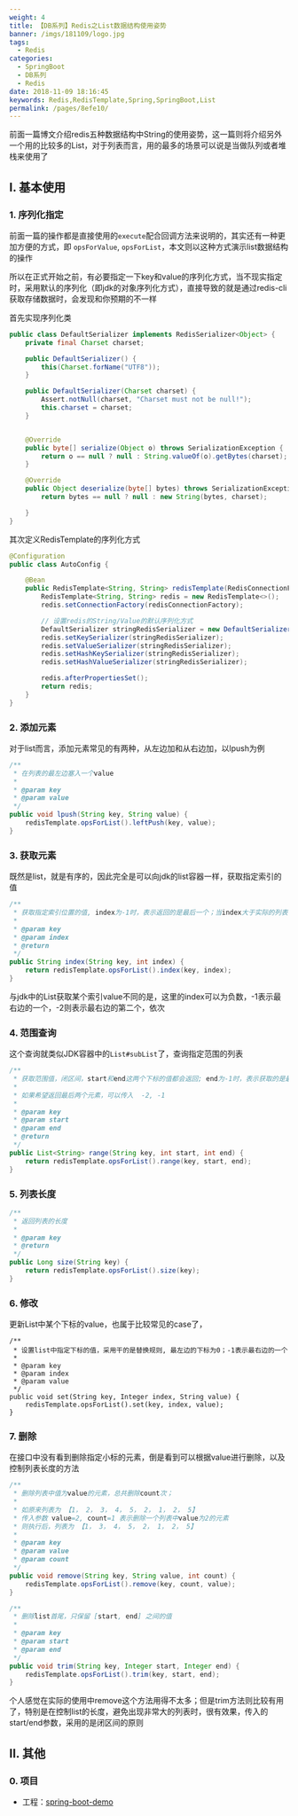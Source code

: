 ```yaml
---
weight: 4
title: 【DB系列】Redis之List数据结构使用姿势
banner: /imgs/181109/logo.jpg
tags: 
  - Redis
categories: 
  - SpringBoot
  - DB系列
  - Redis
date: 2018-11-09 18:16:45
keywords: Redis,RedisTemplate,Spring,SpringBoot,List
permalink: /pages/8efe10/
---
```


前面一篇博文介绍redis五种数据结构中String的使用姿势，这一篇则将介绍另外一个用的比较多的List，对于列表而言，用的最多的场景可以说是当做队列或者堆栈来使用了

<!-- more -->

## I. 基本使用

### 1. 序列化指定

前面一篇的操作都是直接使用的`execute`配合回调方法来说明的，其实还有一种更加方便的方式，即 `opsForValue`, `opsForList`，本文则以这种方式演示list数据结构的操作

所以在正式开始之前，有必要指定一下key和value的序列化方式，当不现实指定时，采用默认的序列化（即jdk的对象序列化方式），直接导致的就是通过redis-cli获取存储数据时，会发现和你预期的不一样

首先实现序列化类

```java
public class DefaultSerializer implements RedisSerializer<Object> {
    private final Charset charset;

    public DefaultSerializer() {
        this(Charset.forName("UTF8"));
    }

    public DefaultSerializer(Charset charset) {
        Assert.notNull(charset, "Charset must not be null!");
        this.charset = charset;
    }


    @Override
    public byte[] serialize(Object o) throws SerializationException {
        return o == null ? null : String.valueOf(o).getBytes(charset);
    }

    @Override
    public Object deserialize(byte[] bytes) throws SerializationException {
        return bytes == null ? null : new String(bytes, charset);

    }
}
```

其次定义RedisTemplate的序列化方式

```java
@Configuration
public class AutoConfig {

    @Bean
    public RedisTemplate<String, String> redisTemplate(RedisConnectionFactory redisConnectionFactory) {
        RedisTemplate<String, String> redis = new RedisTemplate<>();
        redis.setConnectionFactory(redisConnectionFactory);

        // 设置redis的String/Value的默认序列化方式
        DefaultSerializer stringRedisSerializer = new DefaultSerializer();
        redis.setKeySerializer(stringRedisSerializer);
        redis.setValueSerializer(stringRedisSerializer);
        redis.setHashKeySerializer(stringRedisSerializer);
        redis.setHashValueSerializer(stringRedisSerializer);

        redis.afterPropertiesSet();
        return redis;
    }
}
```

### 2. 添加元素

对于list而言，添加元素常见的有两种，从左边加和从右边加，以lpush为例

```java
/**
 * 在列表的最左边塞入一个value
 *
 * @param key
 * @param value
 */
public void lpush(String key, String value) {
    redisTemplate.opsForList().leftPush(key, value);
}
```

### 3. 获取元素

既然是list，就是有序的，因此完全是可以向jdk的list容器一样，获取指定索引的值

```java
/**
 * 获取指定索引位置的值, index为-1时，表示返回的是最后一个；当index大于实际的列表长度时，返回null
 *
 * @param key
 * @param index
 * @return
 */
public String index(String key, int index) {
    return redisTemplate.opsForList().index(key, index);
}
```

与jdk中的List获取某个索引value不同的是，这里的index可以为负数，-1表示最右边的一个，-2则表示最右边的第二个，依次


### 4. 范围查询

这个查询就类似JDK容器中的`List#subList`了，查询指定范围的列表

```java
/**
 * 获取范围值，闭区间，start和end这两个下标的值都会返回; end为-1时，表示获取的是最后一个；
 *
 * 如果希望返回最后两个元素，可以传入  -2, -1
 *
 * @param key
 * @param start
 * @param end
 * @return
 */
public List<String> range(String key, int start, int end) {
    return redisTemplate.opsForList().range(key, start, end);
}
```

### 5. 列表长度

```java
/**
 * 返回列表的长度
 *
 * @param key
 * @return
 */
public Long size(String key) {
    return redisTemplate.opsForList().size(key);
}
```

### 6. 修改

更新List中某个下标的value，也属于比较常见的case了，

```
/**
 * 设置list中指定下标的值，采用干的是替换规则, 最左边的下标为0；-1表示最右边的一个
 *
 * @param key
 * @param index
 * @param value
 */
public void set(String key, Integer index, String value) {
    redisTemplate.opsForList().set(key, index, value);
}
```

### 7. 删除

在接口中没有看到删除指定小标的元素，倒是看到可以根据value进行删除，以及控制列表长度的方法

```java
/**
 * 删除列表中值为value的元素，总共删除count次；
 *
 * 如原来列表为 【1， 2， 3， 4， 5， 2， 1， 2， 5】
 * 传入参数 value=2, count=1 表示删除一个列表中value为2的元素
 * 则执行后，列表为 【1， 3， 4， 5， 2， 1， 2， 5】
 *
 * @param key
 * @param value
 * @param count
 */
public void remove(String key, String value, int count) {
    redisTemplate.opsForList().remove(key, count, value);
}

/**
 * 删除list首尾，只保留 [start, end] 之间的值
 *
 * @param key
 * @param start
 * @param end
 */
public void trim(String key, Integer start, Integer end) {
    redisTemplate.opsForList().trim(key, start, end);
}
```

个人感觉在实际的使用中remove这个方法用得不太多；但是trim方法则比较有用了，特别是在控制list的长度，避免出现非常大的列表时，很有效果，传入的start/end参数，采用的是闭区间的原则

## II. 其他

### 0. 项目

- 工程：[spring-boot-demo](https://github.com/liuyueyi/spring-boot-demo)

